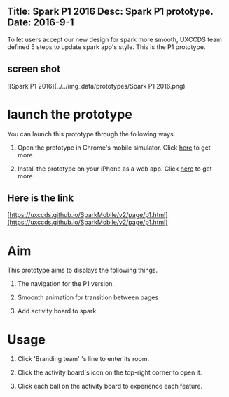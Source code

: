 Title: Spark P1 2016
Desc: Spark P1 prototype.
Date: 2016-9-1
---

To let users accept our new design for spark more smooth, UXCCDS team defined 5 steps to update spark app's style. This is the P1 prototype.

## screen shot

![Spark P1 2016](../../img_data/prototypes/Spark P1 2016.png)

# launch the prototype

You can launch this prototype through the following ways. 

1) Open the prototype in Chrome's mobile simulator. Click [here](../guide/chrome's-mobile-simulator.html) to get more.

2) Install the prototype on your iPhone as a web app. Click [here](../guide/install-web-app.html) to get more.

## Here is the link 

[https://uxccds.github.io/SparkMobile/v2/page/p1.html](https://uxccds.github.io/SparkMobile/v2/page/p1.html)

# Aim

This prototype aims to displays the following things.

1) The navigation for the P1 version.

2) Smoonth animation for transition between pages

3) Add activity board to spark.

# Usage

1) Click 'Branding team' 's line to enter its room.

2) Click the activity board's icon on the top-right corner to open it.

3) Click each ball on the activity board to experience each feature.
